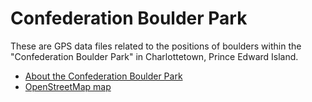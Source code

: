 Confederation Boulder Park
==========================

These are GPS data files related to the positions of boulders within the "Confederation Boulder Park" in Charlottetown, Prince Edward Island.

 * [About the Confederation Boulder Park](ruk.ca/place/confederation-boulder-park)
 * [OpenStreetMap map](http://www.openstreetmap.org/#map=19/46.23550/-63.12601)